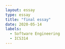 ```yaml
---
layout: essay
type: essay
title: "final essay"
date: 2020-05-14
labels:
  - Software Engineering
  - ICS314
---
```


